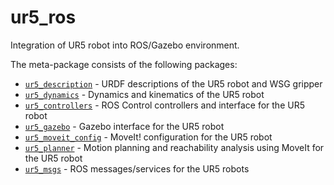 # ur5_ros
Integration of UR5 robot into ROS/Gazebo environment.

The meta-package consists of the following packages:

- [`ur5_description`](/ur5_description) - URDF descriptions of the UR5 robot and WSG gripper
- [`ur5_dynamics`](/ur5_dynamics) - Dynamics and kinematics of the UR5 robot
- [`ur5_controllers`](/ur5_controllers) - ROS Control controllers and interface for the UR5 robot
- [`ur5_gazebo`](/ur5_gazebo) - Gazebo interface for the UR5 robot
- [`ur5_moveit_config`](/ur5_moveit_config) - MoveIt! configuration for the UR5 robot
- [`ur5_planner`](/ur5_gripper) - Motion planning and reachability analysis using MoveIt for the UR5 robot
- [`ur5_msgs`](/ur5_msgs) - ROS messages/services for the UR5 robots
